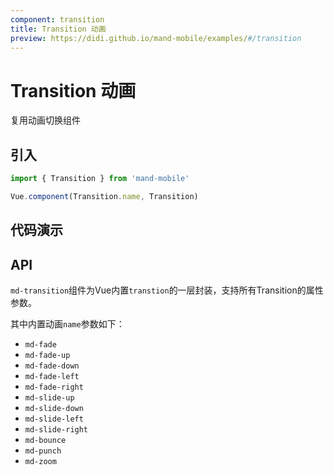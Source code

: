 ```yaml
---
component: transition
title: Transition 动画
preview: https://didi.github.io/mand-mobile/examples/#/transition
---
```


# Transition 动画

复用动画切换组件

## 引入

```javascript
import { Transition } from 'mand-mobile'

Vue.component(Transition.name, Transition)
```

## 代码演示

<demo-wrapper
  src="src/packages/transition/demo"
  :demos="demos"
/>

<script setup>
const demos = import.meta.globEager('../../../src/packages/transition/demo/demo*.vue')
</script>

## API
`md-transition`组件为Vue内置`transtion`的一层封装，支持所有Transition的属性参数。

其中内置动画`name`参数如下：

- `md-fade`
- `md-fade-up`
- `md-fade-down`
- `md-fade-left`
- `md-fade-right`
- `md-slide-up`
- `md-slide-down`
- `md-slide-left`
- `md-slide-right`
- `md-bounce`
- `md-punch`
- `md-zoom`

